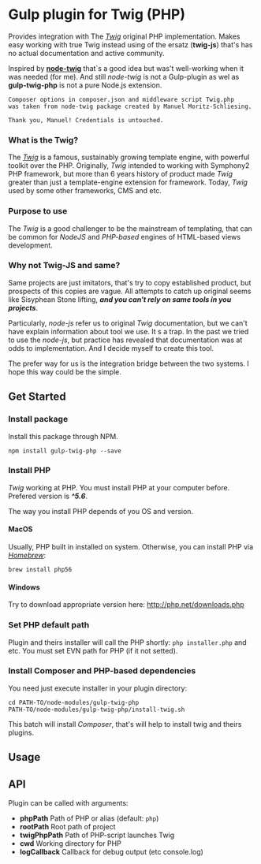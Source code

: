 # Gulp plugin for Twig (PHP)
 
Provides integration with The [*Twig*](http://twig.sensiolabs.org/) original
PHP implementation. Makes easy working with true Twig
instead using of the ersatz (**twig-js**) that's has
no actual documentation and active community.

Inspired by [**node-twig**](https://github.com/bitmade/node-twig)
that`s a good idea but was't well-working when it was needed (for me).
And still *node-twig* is not a Gulp-plugin as wel as **gulp-twig-php** is not a pure Node.js
extension.

    Composer options in composer.json and middleware script Twig.php
    was taken from node-twig package created by Manuel Moritz-Schliesing.
    
    Thank you, Manuel! Credentials is untouched.

### What is the Twig?

The [*Twig*](http://twig.sensiolabs.org/) is a famous, sustainably growing template engine,
with powerful toolkit over the PHP. Originally, *Twig* intended to working with Symphony2
PHP framework, but more than 6 years history of product made *Twig* greater than just a template-engine
extension for framework. Today, *Twig* used by some other frameworks, CMS and etc.


### Purpose to use

The *Twig* is a good challenger to be the mainstream of templating, that can
be common for *NodeJS* and *PHP-based* engines of HTML-based views development.


### Why not Twig-JS and same?

Same projects are just imitators, that's try to copy established product,
but prospects of this copies are vague. All attempts to catch up original seems like
Sisyphean Stone lifting, ***and you can't rely on same tools in you projects***.

Particularly, *node-js* refer us to original *Twig* documentation,
but we can't have explain information about tool we use. It s a trap.
In the past we tried to use the *node-js*, but practice has revealed that
documentation was at odds to implementation. And I decide myself to create
this tool.

The prefer way for us is the integration bridge between the two systems.
I hope this way could be the simple. 

## Get Started

### Install package

Install this package through NPM.

    npm install gulp-twig-php --save 

### Install PHP

*Twig* working at PHP. You must install PHP at your computer
before. Prefered version is ***^5.6***.

The way you install PHP depends of you OS and version.

#### MacOS

Usually, PHP built in installed on system. Otherwise, you can install PHP via [*Homebrew*](http://brew.sh/):

    brew install php56

#### Windows

Try to download appropriate version here: http://php.net/downloads.php

### Set PHP default path

Plugin and theirs installer will call the PHP shortly: ```php installer.php``` and etc.
You must set EVN path for PHP (if it not setted).

### Install Composer and PHP-based dependencies

You need just execute installer in your plugin directory:

    cd PATH-TO/node-modules/gulp-twig-php
    PATH-TO/node-modules/gulp-twig-php/install-twig.sh

This batch will install *Composer*, that's will help
to install twig and theirs plugins. 

## Usage



## API

Plugin can be called with arguments:

- **phpPath**        Path of PHP or alias (default: ```php```)
- **rootPath**       Root path of project
- **twigPhpPath**    Path of PHP-script launches Twig
- **cwd**            Working directory for PHP
- **logCallback**    Callback for debug output (etc console.log)